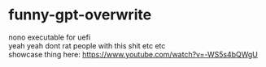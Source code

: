 # funny-gpt-overwrite
 nono executable for uefi  
 yeah yeah dont rat people with this shit etc etc  
 showcase thing here: https://www.youtube.com/watch?v=-WS5s4bQWgU  
